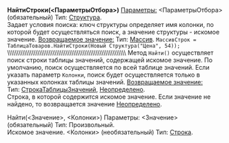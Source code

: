 **НайтиСтроки(<ПараметрыОтбора>)**
<u>Параметры:</u>
<ПараметрыОтбора> (обязательный)
Тип: [Структура](v8help://SyntaxHelperContext/objects/catalog234/Structure.html).   
Задает условия поиска: ключ структуры определяет имя колонки, по которой будет осуществляться поиск, а значение структуры - искомое значение.
<u>Возвращаемое значение:</u>
Тип: [Массив](v8help://SyntaxHelperContext/objects/catalog234/Array.html).
`МассивСтрок = ТаблицаТоваров.НайтиСтроки(Новый Структура("Цена", 54));`
\\\\\\\\\\\\\\\\\\\\\\\\\\\\\\\\\\\\\\\\\\\\\\\\\\\\\\\\\\\\\\\\\\\\\\\\\\\\\\\\\\\\\\\\\\\\\\\\\\\\\\\\\\\\\\\\\\\\\\\\\\\\\\
Метод `Найти()` осуществляет поиск строки таблицы значений, содержащей искомое значение. По умолчанию, поиск осуществляется по всей таблице значений. Если указать параметр `Колонки`, поиск будет осуществляется только в указанных колонках таблицы значений.
<u>Возвращаемое значение:</u>
Тип: [СтрокаТаблицыЗначений](v8help://SyntaxHelperContext/objects/catalog234/catalog236/ValueTableRow.html), [Неопределено](v8help://SyntaxHelperLanguage/def_Undefined).   
Строка, в которой содержится искомое значение. Если значение не найдено, то возвращается значение [Неопределено](v8help://SyntaxHelperLanguage/def_Undefined).

Найти(<Значение>, <Колонки>)
Параметры:
<Значение> (обязательный)
Тип: Произвольный.   
Искомое значение.
<Колонки> (необязательный)
Тип: [Строка](v8help://SyntaxHelperLanguage/def_String). 